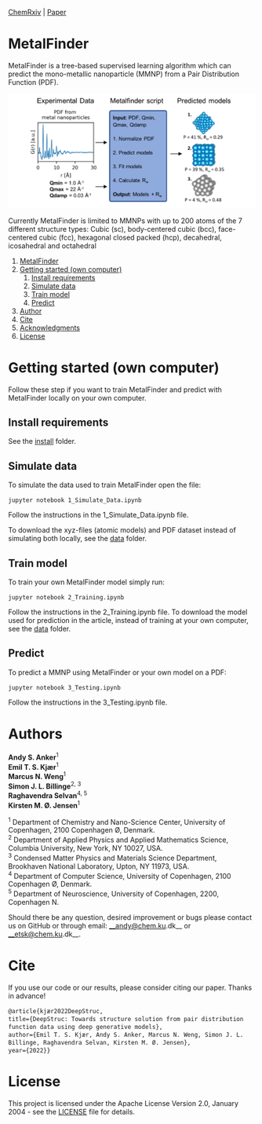 [ChemRxiv](https://chemrxiv.org/engage/chemrxiv/article-details/6221f17357a9d20c9a729ecb)  |  [Paper](https://pubs.rsc.org/en/content/articlelanding/2023/dd/d2dd00086e)

# MetalFinder

MetalFinder is a tree-based supervised learning algorithm which can predict the mono-metallic nanoparticle (MMNP) from a Pair Distribution Function (PDF).

![alt text](images/MetalFinder.png "MetalFinder")

Currently MetalFinder is limited to MMNPs with up to 200 atoms of the 7 different structure types: 
Cubic (sc), body-centered cubic (bcc), face-centered cubic (fcc), hexagonal closed packed (hcp), decahedral, icosahedral and octahedral

1. [MetalFinder](#metalfinder)
2. [Getting started (own computer)](#getting-started-own-computer)
    1. [Install requirements](#install-requirements)
    2. [Simulate data](#simulate-data)
    3. [Train model](#train-model)
    4. [Predict](#predict)
3. [Author](#author)
4. [Cite](#cite)
5. [Acknowledgments](#Acknowledgments)
6. [License](#license)  


# Getting started (own computer)
Follow these step if you want to train MetalFinder and predict with MetalFinder locally on your own computer.

## Install requirements
See the [install](/install) folder. 

## Simulate data
To simulate the data used to train MetalFinder open the file:
```
jupyter notebook 1_Simulate_Data.ipynb
```
Follow the instructions in the 1_Simulate_Data.ipynb file.

To download the xyz-files (atomic models) and PDF dataset instead of simulating both locally, see the [data](/data) folder.

 

## Train model
To train your own MetalFinder model simply run:
```
jupyter notebook 2_Training.ipynb
```
Follow the instructions in the 2_Training.ipynb file. To download the model used for prediction in the article, instead of training at your own computer, see the [data](/data) folder.

## Predict
To predict a MMNP using MetalFinder or your own model on a PDF:
```
jupyter notebook 3_Testing.ipynb
```
Follow the instructions in the 3_Testing.ipynb file.


# Authors
__Andy S. Anker__<sup>1</sup>   
__Emil T. S. Kjær__<sup>1</sup>  
__Marcus N. Weng__<sup>1</sup>  
__Simon J. L. Billinge__<sup>2, 3</sup>     
__Raghavendra Selvan__<sup>4, 5</sup>  
__Kirsten M. Ø. Jensen__<sup>1</sup>    
 
<sup>1</sup> Department of Chemistry and Nano-Science Center, University of Copenhagen, 2100 Copenhagen Ø, Denmark.   
<sup>2</sup> Department of Applied Physics and Applied Mathematics Science, Columbia University, New York, NY 10027, USA.   
<sup>3</sup> Condensed Matter Physics and Materials Science Department, Brookhaven National Laboratory, Upton, NY 11973, USA.    
<sup>4</sup> Department of Computer Science, University of Copenhagen, 2100 Copenhagen Ø, Denmark.   
<sup>5</sup> Department of Neuroscience, University of Copenhagen, 2200, Copenhagen N.    

Should there be any question, desired improvement or bugs please contact us on GitHub or 
through email: __andy@chem.ku.dk__ or __etsk@chem.ku.dk__.

# Cite
If you use our code or our results, please consider citing our paper. Thanks in advance!
```
@article{kjær2022DeepStruc,
title={DeepStruc: Towards structure solution from pair distribution function data using deep generative models},
author={Emil T. S. Kjær, Andy S. Anker, Marcus N. Weng, Simon J. L. Billinge, Raghavendra Selvan, Kirsten M. Ø. Jensen},
year={2022}}
```

# License
This project is licensed under the Apache License Version 2.0, January 2004 - see the [LICENSE](LICENSE) file for details.
